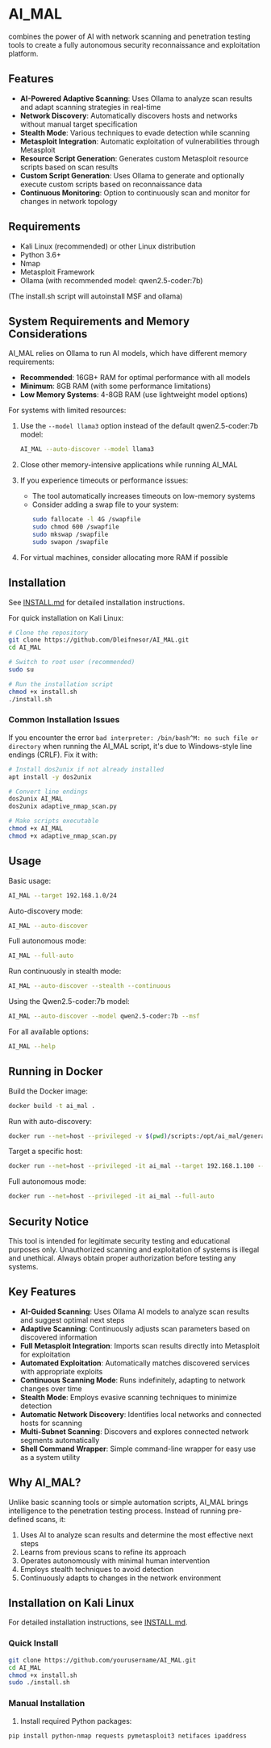 # AI_MAL 

combines the power of AI with network scanning and penetration testing tools to create a fully autonomous security reconnaissance and exploitation platform.

## Features

- **AI-Powered Adaptive Scanning**: Uses Ollama to analyze scan results and adapt scanning strategies in real-time
- **Network Discovery**: Automatically discovers hosts and networks without manual target specification
- **Stealth Mode**: Various techniques to evade detection while scanning
- **Metasploit Integration**: Automatic exploitation of vulnerabilities through Metasploit
- **Resource Script Generation**: Generates custom Metasploit resource scripts based on scan results
- **Custom Script Generation**: Uses Ollama to generate and optionally execute custom scripts based on reconnaissance data
- **Continuous Monitoring**: Option to continuously scan and monitor for changes in network topology

## Requirements

- Kali Linux (recommended) or other Linux distribution
- Python 3.6+
- Nmap
- Metasploit Framework
- Ollama (with recommended model: qwen2.5-coder:7b)

(The install.sh script will autoinstall MSF and ollama)

## System Requirements and Memory Considerations

AI_MAL relies on Ollama to run AI models, which have different memory requirements:

- **Recommended**: 16GB+ RAM for optimal performance with all models
- **Minimum**: 8GB RAM (with some performance limitations)
- **Low Memory Systems**: 4-8GB RAM (use lightweight model options)

For systems with limited resources:

1. Use the `--model llama3` option instead of the default qwen2.5-coder:7b model:
   ```bash
   AI_MAL --auto-discover --model llama3
   ```

2. Close other memory-intensive applications while running AI_MAL

3. If you experience timeouts or performance issues:
   - The tool automatically increases timeouts on low-memory systems
   - Consider adding a swap file to your system:
     ```bash
     sudo fallocate -l 4G /swapfile
     sudo chmod 600 /swapfile
     sudo mkswap /swapfile
     sudo swapon /swapfile
     ```

4. For virtual machines, consider allocating more RAM if possible

## Installation

See [INSTALL.md](INSTALL.md) for detailed installation instructions.

For quick installation on Kali Linux:

```bash
# Clone the repository
git clone https://github.com/Dleifnesor/AI_MAL.git
cd AI_MAL

# Switch to root user (recommended)
sudo su

# Run the installation script
chmod +x install.sh
./install.sh
```

### Common Installation Issues

If you encounter the error `bad interpreter: /bin/bash^M: no such file or directory` when running the AI_MAL script, it's due to Windows-style line endings (CRLF). Fix it with:

```bash
# Install dos2unix if not already installed
apt install -y dos2unix

# Convert line endings
dos2unix AI_MAL
dos2unix adaptive_nmap_scan.py

# Make scripts executable
chmod +x AI_MAL
chmod +x adaptive_nmap_scan.py
```

## Usage

Basic usage:

```bash
AI_MAL --target 192.168.1.0/24
```

Auto-discovery mode:

```bash
AI_MAL --auto-discover
```

Full autonomous mode:

```bash
AI_MAL --full-auto
```

Run continuously in stealth mode:

```bash
AI_MAL --auto-discover --stealth --continuous
```

Using the Qwen2.5-coder:7b model:

```bash
AI_MAL --auto-discover --model qwen2.5-coder:7b --msf
```

For all available options:

```bash
AI_MAL --help
```

## Running in Docker

Build the Docker image:

```bash
docker build -t ai_mal .
```

Run with auto-discovery:

```bash
docker run --net=host --privileged -v $(pwd)/scripts:/opt/ai_mal/generated_scripts -it ai_mal --auto-discover
```

Target a specific host:

```bash
docker run --net=host --privileged -it ai_mal --target 192.168.1.100 --msf --exploit
```

Full autonomous mode:

```bash
docker run --net=host --privileged -it ai_mal --full-auto
```

## Security Notice

This tool is intended for legitimate security testing and educational purposes only. Unauthorized scanning and exploitation of systems is illegal and unethical. Always obtain proper authorization before testing any systems.

## Key Features

- **AI-Guided Scanning**: Uses Ollama AI models to analyze scan results and suggest optimal next steps
- **Adaptive Scanning**: Continuously adjusts scan parameters based on discovered information
- **Full Metasploit Integration**: Imports scan results directly into Metasploit for exploitation
- **Automated Exploitation**: Automatically matches discovered services with appropriate exploits
- **Continuous Scanning Mode**: Runs indefinitely, adapting to network changes over time
- **Stealth Mode**: Employs evasive scanning techniques to minimize detection
- **Automatic Network Discovery**: Identifies local networks and connected hosts for scanning
- **Multi-Subnet Scanning**: Discovers and explores connected network segments automatically
- **Shell Command Wrapper**: Simple command-line wrapper for easy use as a system utility

## Why AI_MAL?

Unlike basic scanning tools or simple automation scripts, AI_MAL brings intelligence to the penetration testing process. Instead of running pre-defined scans, it:

1. Uses AI to analyze scan results and determine the most effective next steps
2. Learns from previous scans to refine its approach
3. Operates autonomously with minimal human intervention
4. Employs stealth techniques to avoid detection
5. Continuously adapts to changes in the network environment

## Installation on Kali Linux

For detailed installation instructions, see [INSTALL.md](INSTALL.md).

### Quick Install

```bash
git clone https://github.com/yourusername/AI_MAL.git
cd AI_MAL
chmod +x install.sh
sudo ./install.sh
```

### Manual Installation

1. Install required Python packages:
```bash
pip install python-nmap requests pymetasploit3 netifaces ipaddress
```
